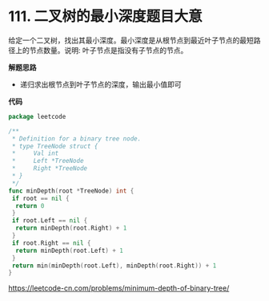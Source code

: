 # 111. 二叉树的最小深度**题目大意**  

给定一个二叉树，找出其最小深度。最小深度是从根节点到最近叶子节点的最短路径上的节点数量。说明: 叶子节点是指没有子节点的节点。

**解题思路** 

- 递归求出根节点到叶子节点的深度，输出最小值即可

**代码**  

```go
package leetcode

/**
 * Definition for a binary tree node.
 * type TreeNode struct {
 *     Val int
 *     Left *TreeNode
 *     Right *TreeNode
 * }
 */
func minDepth(root *TreeNode) int {
 if root == nil {
  return 0
 }
 if root.Left == nil {
  return minDepth(root.Right) + 1
 }
 if root.Right == nil {
  return minDepth(root.Left) + 1
 }
 return min(minDepth(root.Left), minDepth(root.Right)) + 1
}
```

https://leetcode-cn.com/problems/minimum-depth-of-binary-tree/